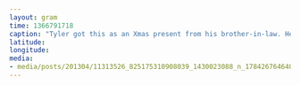 ```yaml
---
layout: gram
time: 1366791718
caption: "Tyler got this as an Xmas present from his brother-in-law. He knows him well."
latitude: 
longitude: 
media:
- media/posts/201304/11313526_825175310908039_1430023088_n_17842676464000351.jpg
---
```

